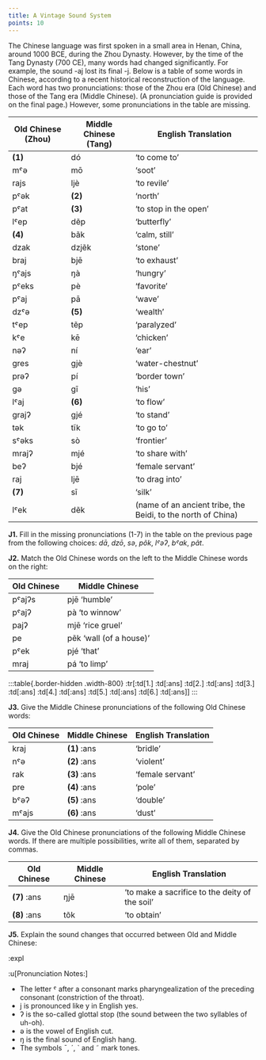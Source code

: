 ```yaml
---
title: A Vintage Sound System
points: 10 
---
```


The Chinese language was first spoken in a small area in Henan, China, around 1000 BCE, during the Zhou
Dynasty. However, by the time of the Tang Dynasty (700 CE), many words had changed significantly. For example, the sound -aj lost its final -j. Below is a table of some words in Chinese, according to a recent historical reconstruction of the language. Each word has two pronunciations: those of the Zhou era (Old Chinese)
and those of the Tang era (Middle Chinese). (A pronunciation guide is provided on the final page.) However,
some pronunciations in the table are missing.

| Old Chinese (Zhou)|  Middle Chinese (Tang)| English Translation|
|-|-|-|
| **(1)** | dó | ‘to come to’ |
| mˤǝ | mō | ‘soot’ |
| rajs | ljè | ‘to revile’ |
| pˤǝk | **(2)** | ‘north’ |
| pˤat | **(3)** | ‘to stop in the open’ |
| lˤep | dẽp | ‘butterfly’ |
| **(4)** | bãk | ‘calm, still’ |
| dzak | dzjẽk | ‘stone’ |
| braj | bjē | ‘to exhaust’ |
| ŋˤajs | ŋà | ‘hungry’ |
| pˤeks | pè | ‘favorite’ |
| pˤaj | pā | ‘wave’ |
| dzˤǝ | **(5)** | ‘wealth’ |
| tˤep | tẽp | ‘paralyzed’ |
| kˤe | kē | ‘chicken’ |
| nǝʔ | ní | ‘ear’ |
| gres | gjè | ‘water-chestnut’ |
| prǝʔ | pí | ‘border town’ |
| gǝ | gī | ‘his’ |
| lˤaj | **(6)** | ‘to flow’ |
| grajʔ | gjé | ‘to stand’ |
| tǝk | tĩk | ‘to go to’ |
| sˤǝks | sò | ‘frontier’ |
| mrajʔ | mjé | ‘to share with’ |
| beʔ | bjé | ‘female servant’ |
| raj | ljē | ‘to drag into’ |
| **(7)** | sī | ‘silk’ |
| lˤek | dẽk | (name of an ancient tribe, the Beidi, to the north of China) |

**J1.** Fill in the missing pronunciations (1-7) in the table on the previous page from the following choices: *dā*,
*dzō*, *sǝ*, *põk*, *lˤǝʔ*, *bˤak*, *pãt*.

**J2.** Match the Old Chinese words on the left to the Middle Chinese words on the right:

|Old Chinese | Middle Chinese|
|-|-|
| pˤajʔs | pjē ‘humble’ |
| pˤajʔ | pà ‘to winnow’ |
| pajʔ | mjē ‘rice gruel’ |
| pe | pẽk ‘wall (of a house)’ |
| pˤek | pjé ‘that’ |
| mraj | pá ‘to limp’ |

:::table{.border-hidden .width-800}
:tr[:td[1.] :td[:ans] :td[2.] :td[:ans] :td[3.] :td[:ans] :td[4.] :td[:ans] :td[5.] :td[:ans] :td[6.] :td[:ans]]
:::

**J3.** Give the Middle Chinese pronunciations of the following Old Chinese words:

| Old Chinese | Middle Chinese | English Translation|
|-|-|-|
| kraj | **(1)** :ans | ‘bridle’ |
| nˤǝ | **(2)** :ans | ‘violent’ |
| rak | **(3)** :ans | ‘female servant’ |
| pre | **(4)** :ans | ‘pole’ |
| bˤǝʔ | **(5)** :ans | ‘double’ |
| mˤajs | **(6)** :ans | ‘dust’ |

**J4.** Give the Old Chinese pronunciations of the following Middle Chinese words. If there are multiple possibilities, write all of them, separated by commas.


| Old Chinese | Middle Chinese | English Translation |
|-|-|-|
| **(7)** :ans | ŋjē | ‘to make a sacrifice to the deity of the soil’
| **(8)** :ans | tõk | ‘to obtain’

**J5.** Explain the sound changes that occurred between Old and Middle Chinese:

:expl

:u[Pronunciation Notes:]
- The letter ˤ after a consonant marks pharyngealization of the preceding consonant (constriction of the
 throat).
- j is pronounced like y in English yes.
- ʔ is the so-called glottal stop (the sound between the two syllables of uh-oh).
- ǝ is the vowel of English cut.
- ŋ is the final sound of English hang.
- The symbols ¯, ´, ` and ˜ mark tones.

